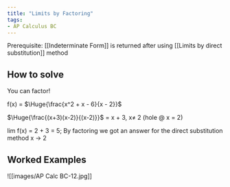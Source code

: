 ```yaml
---
title: "Limits by Factoring"
tags:
- AP Calculus BC
---
```


Prerequisite: [[Indeterminate Form]] is returned after using [[Limits by direct substitution]] method

## How to solve

You can factor!

f(x) = $\Huge{\frac{x^2 + x - 6}{x - 2}}$ 

$\Huge{\frac{(x+3)(x-2)}{(x-2)}}$ = x + 3, x$\neq$ 2 (hole @ x = 2)

lim f(x) = 2 + 3 = 5; By factoring we got an answer for the direct substitution method
x -> 2

## Worked Examples

![[images/AP Calc BC-12.jpg]]